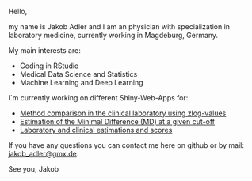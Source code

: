 Hello,

my name is Jakob Adler and I am an physician with specialization in laboratory medicine, currently working in Magdeburg, Germany.

My main interests are:

- Coding in RStudio
- Medical Data Science and Statistics
- Machine Learning and Deep Learning

I´m currently working on different Shiny-Web-Apps for:
- [Method comparison in the clinical laboratory using zlog-values](https://adlermds.shinyapps.io/AdlerMDS_MethodComparisonZlog/)
- [Estimation of the Minimal Difference (MD) at a given cut-off](https://adlermds.shinyapps.io/AdlerMDS_MinimalDifference/)
- [Laboratory and clinical estimations and scores](https://adlermds.shinyapps.io/AdlerMDS_WebHelper/)

If you have any questions you can contact me here on github or by mail: jakob_adler@gmx.de.

See you,
Jakob

<!---
Bussard91/Bussard91 is a ✨ special ✨ repository because its `README.md` (this file) appears on your GitHub profile.
You can click the Preview link to take a look at your changes.
--->
